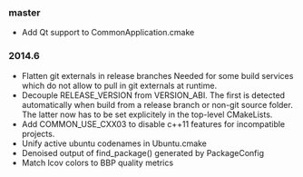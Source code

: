 ### master

* Add Qt support to CommonApplication.cmake

### 2014.6

* Flatten git externals in release branches
    Needed for some build services which do not allow to pull in git
    externals at runtime.
* Decouple RELEASE_VERSION from VERSION_ABI. The first is detected
    automatically when build from a release branch or non-git source
    folder. The latter now has to be set explicitely in the top-level
    CMakeLists.
* Add COMMON_USE_CXX03 to disable c++11 features for incompatible
    projects.
* Unify active ubuntu codenames in Ubuntu.cmake
* Denoised output of find_package() generated by PackageConfig
* Match lcov colors to BBP quality metrics

